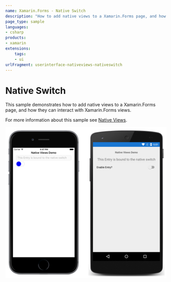```yaml
---
name: Xamarin.Forms - Native Switch
description: "How to add native views to a Xamarin.Forms page, and how they can interact with Xamarin.Forms views (UI)"
page_type: sample
languages:
- csharp
products:
- xamarin
extensions:
    tags:
    - ui
urlFragment: userinterface-nativeviews-nativeswitch
---
```

# Native Switch

This sample demonstrates how to add native views to a Xamarin.Forms page, and how they can interact with Xamarin.Forms views.

For more information about this sample see [Native Views](https://docs.microsoft.com/xamarin/xamarin-forms/platform/native-views/).

![Native Switch application screenshot](Screenshots/01All.png "Native Switch application screenshot")

